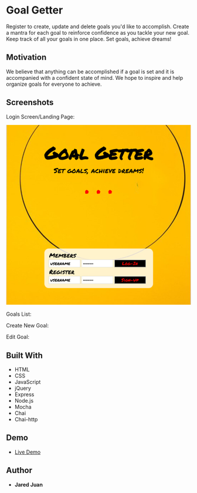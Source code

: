 <!-- # Goal Getter

Initial wireframes:

https://wireframe.cc/x0a8I9

https://wireframe.cc/6oVXTU -->
# Goal Getter

Register to create, update and delete goals you'd like to accomplish.  Create a mantra for each goal to reinforce confidence as you tackle your new goal.  Keep track of all your goals in one place.  Set goals, achieve dreams!  

## Motivation

We believe that anything can be accomplished if a goal is set and it is accompanied with a confident state of mind.  We hope to inspire and help organize goals for everyone to achieve.

## Screenshots
Login Screen/Landing Page:

![login screen](public/images/index-page.png)

Goals List:


Create New Goal:


Edit Goal:


## Built With

* HTML
* CSS
* JavaScript
* jQuery
* Express
* Node.js
* Mocha
* Chai
* Chai-http

## Demo

- [Live Demo](https://goal-getter-app.herokuapp.com/)

## Author

* **Jared Juan**

